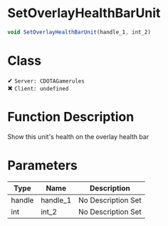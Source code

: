 # SetOverlayHealthBarUnit
```js
void SetOverlayHealthBarUnit(handle_1, int_2)
```
# Class
✔ `Server: CDOTAGamerules`  
✖ `Client: undefined`  

# Function Description
Show this unit's health on the overlay health bar
# Parameters
Type|Name|Description
--|--|--
handle|handle_1|No Description Set
int|int_2|No Description Set
